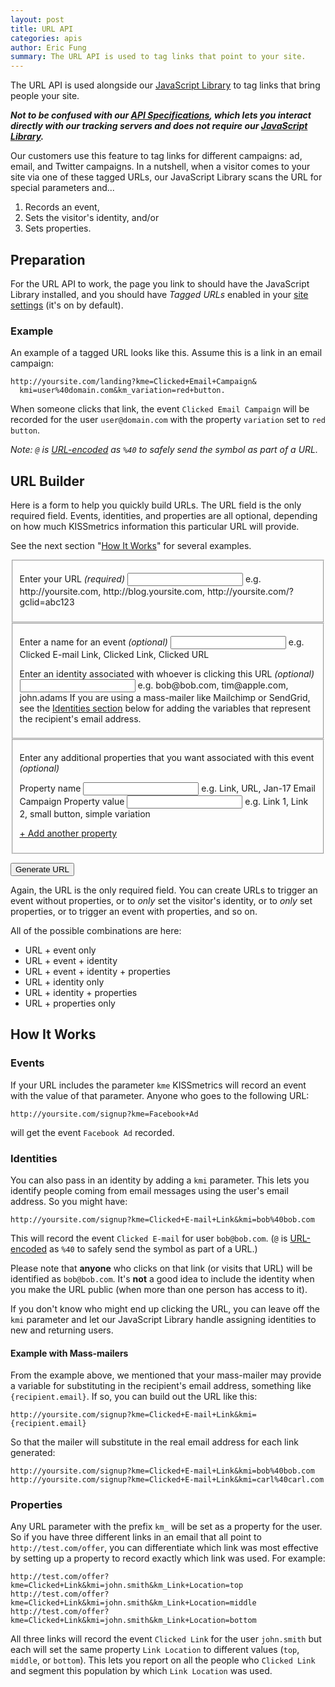 ```yaml
---
layout: post
title: URL API
categories: apis
author: Eric Fung
summary: The URL API is used to tag links that point to your site.
---
```

<script charset='utf-8' src='/assets/js/url-api-builder.js' type='text/javascript'></script>

The URL API is used alongside our [JavaScript Library][js] to tag links that bring people your site.

***Not to be confused with our [API Specifications][specs], which lets you interact directly with our tracking servers and does not require our [JavaScript Library][js].***

Our customers use this feature to tag links for different campaigns: ad, email, and Twitter campaigns. In a nutshell, when a visitor comes to your site via one of these tagged URLs, our JavaScript Library scans the URL for special parameters and...

1. Records an event,
2. Sets the visitor's identity, and/or
3. Sets properties.

## Preparation

For the URL API to work, the page you link to should have the JavaScript Library installed, and you should have *Tagged URLs* enabled in your [site settings][site-settings] (it's on by default). 

### Example

An example of a tagged URL looks like this. Assume this is a link in an email campaign:

    http://yoursite.com/landing?kme=Clicked+Email+Campaign&
      kmi=user%40domain.com&km_variation=red+button.

When someone clicks that link, the event `Clicked Email Campaign` will be recorded for the user `user@domain.com` with the property `variation` set to `red button`.

*Note: `@` is [URL-encoded][encoding] as `%40` to safely send the symbol as part of a URL.*

## URL Builder

Here is a form to help you quickly build URLs. The URL field is the only required field. Events, identities, and properties are all optional, depending on how much KISSmetrics information this particular URL will provide.

See the next section "[How It Works](#how-it-works)" for several examples.

<form class="url-builder-form">
<fieldset>
<p>
<label>Enter your URL <em class="required">(required)</em><span class="error-message" style="display: none"> - Please enter a URL</span></label>
<input type="text" name="base-url" id="base-url" />
<span class="note">e.g. http://yoursite.com, http://blog.yoursite.com, http://yoursite.com/?gclid=abc123</span>
</p>
</fieldset>
<fieldset>
<p>
<label>Enter a name for an event <em class="optional">(optional)</em></label>
<input type="text" name="event-name" id="event-name" />
<span class="note">e.g. Clicked E-mail Link, Clicked Link, Clicked URL</span>
</p>
<p>
<label>Enter an identity associated with whoever is clicking this URL <em class="optional">(optional)</em></label>
<input type="text" name="event-identity" id="event-identity" />
<span class="note">e.g. bob@bob.com, tim@apple.com, john.adams</span>
<span class="note">If you are using a mass-mailer like Mailchimp or SendGrid, see the <a href="#identities">Identities section</a> below for adding the variables that represent the recipient's email address.</span>
</p>
</fieldset>
<fieldset class="additional-props">
<p>Enter any additional properties that you want associated with this event <em class="optional">(optional)</em></p>
<p class="prop-fieldset">
<span class="form-col">
<label>Property name</label>
<input type="text" />
<span class="note">e.g. Link, URL, Jan-17 Email Campaign</span>
</span>
<span class="form-col">
<label>Property value<span class="error-message" style="display: none"> - Please enter a value</span></label>
<input type="text" />
<span class="note">e.g. Link 1, Link 2, small button, simple variation</span>
</span>
</p>
<p><a href="#" id="add-another-property">+ Add another property</a></p>
</fieldset>

<p class="submit-button"><input type="submit" value="Generate URL" /></p>
</form>

Again, the URL is the only required field. You can create URLs to trigger an event without properties, or to *only* set the visitor's identity, or to *only* set properties, or to trigger an event with properties, and so on.

All of the possible combinations are here:

* URL + event only
* URL + event + identity
* URL + event + identity + properties
* URL + identity only
* URL + identity + properties
* URL + properties only

## How It Works

### Events

If your URL includes the parameter `kme` KISSmetrics will record an event with the value of that parameter. Anyone who goes to the following URL:

    http://yoursite.com/signup?kme=Facebook+Ad

will get the event `Facebook Ad` recorded.

<a name="identities"></a>
### Identities

You can also pass in an identity by adding a `kmi` parameter. This lets you identify people coming from email messages using the user's email address. So you might have:

    http://yoursite.com/signup?kme=Clicked+E-mail+Link&kmi=bob%40bob.com

This will record the event `Clicked E-mail` for user `bob@bob.com`. (`@` is [URL-encoded][encoding] as `%40` to safely send the symbol as part of a URL.)

Please note that **anyone** who clicks on that link (or visits that URL) will be identified as `bob@bob.com`. It's **not** a good idea to include the identity when you make the URL public (when more than one person has access to it). 

If you don't know who might end up clicking the URL, you can leave off the `kmi` parameter and let our JavaScript Library handle assigning identities to new and returning users.

#### Example with Mass-mailers

From the example above, we mentioned that your mass-mailer may provide a variable for substituting in the recipient's email address, something like `{recipient.email}`. If so, you can build out the URL like this:

    http://yoursite.com/signup?kme=Clicked+E-mail+Link&kmi={recipient.email}

So that the mailer will substitute in the real email address for each link generated:

    http://yoursite.com/signup?kme=Clicked+E-mail+Link&kmi=bob%40bob.com
    http://yoursite.com/signup?kme=Clicked+E-mail+Link&kmi=carl%40carl.com

### Properties

Any URL parameter with the prefix `km_` will be set as a property for the user. So if you have three different links in an email that all point to `http://test.com/offer`, you can differentiate which link was most effective by setting up a property to record exactly which link was used. For example:

    http://test.com/offer?kme=Clicked+Link&kmi=john.smith&km_Link+Location=top
    http://test.com/offer?kme=Clicked+Link&kmi=john.smith&km_Link+Location=middle
    http://test.com/offer?kme=Clicked+Link&kmi=john.smith&km_Link+Location=bottom
  
All three links will record the event `Clicked Link` for the user `john.smith` but each will set the same property `Link Location` to different values (`top`, `middle`, or `bottom`). This lets you report on all the people who `Clicked Link` and segment this population by which `Link Location` was used.

[site-settings]: https://www.kissmetrics.com/product.js_settings
[encoding]: http://www.w3schools.com/tags/ref_urlencode.asp
[specs]: /apis/specifications
[js]: /apis/javascript
